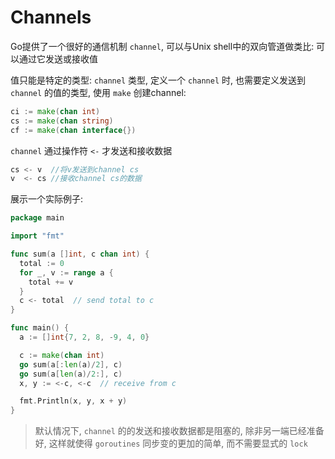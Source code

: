 # Channels

Go提供了一个很好的通信机制 `channel`, 可以与Unix shell中的双向管道做类比: 可以通过它发送或接收值

值只能是特定的类型: `channel` 类型, 定义一个 `channel` 时, 也需要定义发送到 `channel` 的值的类型, 使用 `make` 创建channel:
``` Go
ci := make(chan int)
cs := make(chan string)
cf := make(chan interface{})
```

`channel` 通过操作符 `<-` 才发送和接收数据
``` Go
cs <- v  //将v发送到channel cs
v  <- cs //接收channel cs的数据
```

展示一个实际例子:
``` Go
package main

import "fmt"

func sum(a []int, c chan int) {
  total := 0
  for _, v := range a {
    total += v
  }
  c <- total  // send total to c
}

func main() {
  a := []int{7, 2, 8, -9, 4, 0}

  c := make(chan int)
  go sum(a[:len(a)/2], c)
  go sum(a[len(a)/2:], c)
  x, y := <-c, <-c  // receive from c

  fmt.Println(x, y, x + y)
}
```
> 默认情况下, `channel` 的的发送和接收数据都是阻塞的, 除非另一端已经准备好, 这样就使得 `goroutines` 同步变的更加的简单, 而不需要显式的 `lock`

